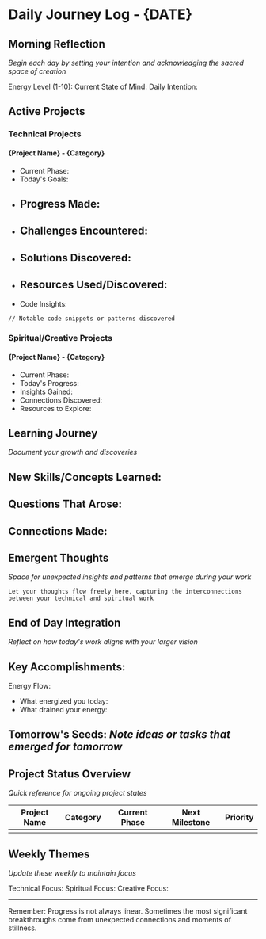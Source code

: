 # Daily Journey Log - {DATE}

## Morning Reflection
*Begin each day by setting your intention and acknowledging the sacred space of creation*

Energy Level (1-10): 
Current State of Mind:
Daily Intention:

## Active Projects

### Technical Projects
#### {Project Name} - {Category}
- Current Phase:
- Today's Goals:
- Progress Made:
  - 
- Challenges Encountered:
  - 
- Solutions Discovered:
  - 
- Resources Used/Discovered:
  - 
- Code Insights:
```
// Notable code snippets or patterns discovered
```

### Spiritual/Creative Projects
#### {Project Name} - {Category}
- Current Phase:
- Today's Progress:
- Insights Gained:
- Connections Discovered:
- Resources to Explore:

## Learning Journey
*Document your growth and discoveries*

New Skills/Concepts Learned:
- 

Questions That Arose:
- 

Connections Made:
- 

## Emergent Thoughts
*Space for unexpected insights and patterns that emerge during your work*

```
Let your thoughts flow freely here, capturing the interconnections 
between your technical and spiritual work
```

## End of Day Integration
*Reflect on how today's work aligns with your larger vision*

Key Accomplishments:
- 

Energy Flow:
- What energized you today:
- What drained your energy:

Tomorrow's Seeds:
*Note ideas or tasks that emerged for tomorrow*
- 

## Project Status Overview
*Quick reference for ongoing project states*

| Project Name | Category | Current Phase | Next Milestone | Priority |
|--------------|----------|---------------|----------------|----------|
|              |          |               |                |          |

## Weekly Themes
*Update these weekly to maintain focus*

Technical Focus:
Spiritual Focus:
Creative Focus:

---
Remember: Progress is not always linear. Sometimes the most significant breakthroughs come from unexpected connections and moments of stillness.